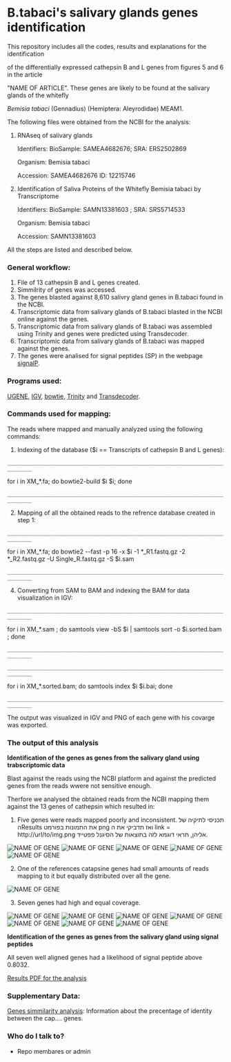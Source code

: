 # B.tabaci's salivary glands genes identification #


This repository includes all the codes, results  and explanations for the identification 

of the differentially expressed cathepsin B and L genes from figures 5 and 6 in the article

"NAME OF ARTICLE". These genes are likely to be found at the salivary glands of the whitefly

*Bemisia tabaci* (Gennadius) (Hemiptera: Aleyrodidae) MEAM1.



The following files were obtained from the NCBI for the analysis:

1. RNAseq of salivary glands

   Identifiers:	BioSample: SAMEA4682676; SRA: ERS2502869
   
   Organism:	Bemisia tabaci 
   
   Accession: SAMEA4682676	ID: 12215746

2. Identification of Saliva Proteins of the Whitefly Bemisia tabaci by Transcriptome

   Identifiers:	BioSample: SAMN13381603 ; SRA: SRS5714533
   
   Organism:	Bemisia tabaci
   
   Accession: SAMN13381603


All the steps are listed and described below.

### General workflow: ###

1. File of 13 cathepsin B and L genes created.
2. Simmilrity of genes was accessed.
3. The genes blasted against 8,610 salivry gland genes in B.tabaci found in the NCBI.
4. Transcriptomic data from salivary glands of B.tabaci blasted in the NCBI online against the genes.
5. Transcriptomic data from salivary glands of B.tabaci was assembled using Trinity and genes were predicted using Transdecoder.
6. Transcriptomic data from salivary glands of B.tabaci was mapped against the genes.
7. The genes were analised for signal peptides (SP) in the webpage [signalP](https://services.healthtech.dtu.dk/service.php?SignalP-5.0).


### Programs used: ###


[UGENE](LINK), [IGV](LINK), [bowtie](LINK), [Trinity](LINK) and [Transdecoder](link).



### Commands used for mapping: ###

The reads where mapped and manually analyzed using the following commands:

1. Indexing of the database ($i == Transcripts of cathepsin B and L genes):


`______________________________________________________________________________`



for i in XM_*.fa; do bowtie2-build $i $i; done

`______________________________________________________________________________`



2. Mapping of all the obtained reads to the refrence database created in step 1:


`______________________________________________________________________________`

for i in XM_*.fa; do bowtie2 --fast -p 16 -x $i  -1 *_R1.fastq.gz -2 *_R2.fastq.gz -U Single_R.fastq.gz -S $i.sam 

`______________________________________________________________________________`


4. Converting from SAM to BAM and indexing the BAM for data visualization in IGV: 


`______________________________________________________________________________`

for i in XM_*.sam ; do samtools view -bS $i | samtools sort -o $i.sorted.bam ; done

`______________________________________________________________________________`


`______________________________________________________________________________`

for i in XM_*.sorted.bam; do samtools index $i $i.bai; done

`______________________________________________________________________________`



The output was visualized in IGV and PNG of each gene with his covarge was exported.


 
### The output of this analysis ###


**Identification of the genes as genes from the salivary gland using trabscriptomic data**

Blast against the reads using the NCBI platform and against the predicted genes from the reads wwere not sensitive enough.

Therfore we analysed the obtained reads from the NCBI mapping them against the 13 genes of cathepsin which resulted in:

1. Five genes were reads mapped poorly and inconsistent.
תכניסי לתיקיה של הResults את התמונות בפורמט png ואז תדביקי את ה link = http://url/to/img.png אליהן, תראי דוגמא לזה בתוצאות של הסיגנל פפטייד.

![NAME OF GENE](http://url/to/img.png)
![NAME OF GENE](http://url/to/img.png)
![NAME OF GENE](http://url/to/img.png)
![NAME OF GENE](http://url/to/img.png)
![NAME OF GENE](http://url/to/img.png)


2. One of the references catapsine genes had small amounts of reads mapping to it but equally distributed over all the gene.


![NAME OF GENE](http://url/to/img.png)


3. Seven genes had high and equal coverage. 


![NAME OF GENE](http://url/to/img.png)
![NAME OF GENE](http://url/to/img.png)
![NAME OF GENE](http://url/to/img.png)
![NAME OF GENE](http://url/to/img.png)
![NAME OF GENE](http://url/to/img.png)
![NAME OF GENE](http://url/to/img.png)
![NAME OF GENE](http://url/to/img.png)


**Identification of the genes as genes from the salivary gland using signal peptides**

All seven well aligned genes had a likelihood of signal peptide above 0.8032. 

[Results PDF for the analysis](https://github.com/KseniaJuravel/B.tabaci_salivary_glands/blob/main/Results/SignalP%20-%205.0%20-%20Services%20-%20DTU%20Health%20Tech.pdf)


### Supplementary Data: ###

[Genes simmilarity analysis]([LINK](https://github.com/KseniaJuravel/B.tabaci_salivary_glands/blob/main/Multiple_alignment_distance_matrix_cathepsin_genes.html)): Information about the precentage of identity between the cap.... genes. 


### Who do I talk to? ###

* Repo membares or admin

